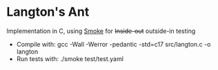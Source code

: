 # Langton's Ant
Implementation in C, using [Smoke](https://github.com/SamirTalwar/smoke) for 
~~Inside-out~~ outside-in testing

- Compile with: gcc -Wall -Werror -pedantic -std=c17 src/langton.c -o langton
- Run tests with: ./smoke test/test.yaml
